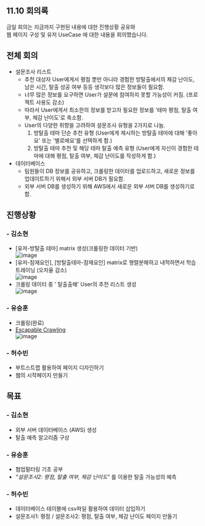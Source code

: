 ## 11.10 회의록
금일 회의는 지금까지 구현된 내용에 대한 진행상황 공유와    
웹 페이지 구성 및 유저 UseCase 에 대한 내용을 회의했습니다.


## 전체 회의
- 설문조사 리스트
    - 추천 대상자 User에게서 평점 뿐만 아니라 경험한 방탈출에서의 체감 난이도, 남은 시간, 탈출 성공 여부 등등 생각보다 많은 정보들이 필요함.
    - 너무 많은 정보를 요구하면 User가 설문에 참여하지 못할 가능성이 커짐. (프로젝트 사용도 감소)
    - 따라서 User에게서 최소한의 정보를 받고자 필요한 정보를 '테마 평점, 탈출 여부, 체감 난이도'로 축소함.
    - User의 다양한 취향을 고려하여 설문조사 유형을 2가지로 나눔.  
        1. 방탈출 테마 단순 추천 유형 (User에게 제시하는 방탈출 테마에 대해 '좋아요' 또는 '별로에요'를 선택하게 함.)  
        2. 방탈출 테마 추천 및 해당 테마 탈출 예측 유형 (User에게 자신이 경험한 테마에 대해 평점, 탈출 여부, 체감 난이도를 작성하게 함.)
- 데이터베이스
    - 팀원들이 DB 정보를 공유하고, 크롤링한 데이터를 업로드하고, 새로운 정보를 업데이트하기 위해서 외부 서버 DB가 필요함.
    - 외부 서버 DB를 생성하기 위해 AWS에서 새로운 외부 서버 DB를 생성하기로 함.

## 진행상황
### - 김소현
- [유저-방탈출 테마] matrix 생성(크롤링한 데이터 기반)  
![image](https://user-images.githubusercontent.com/55437339/141149812-60d12b06-22d8-4bc6-95ea-96f78ba30d9f.png)
- [유저-잠재요인], [방탈출테마-잠재요인] matrix로 행렬분해하고 내적하면서 학습 트레이닝 (오차율 감소)  
![image](https://user-images.githubusercontent.com/55437339/141147670-28fc8797-b046-4db5-bc65-c866332452fa.png)
- 크롤링 데이터 중 ' 탈출출해' User의 추천 리스트 생성  
![image](https://user-images.githubusercontent.com/55437339/141147801-a507eff0-3507-4549-bea5-c17c7824d7e3.png)

### - 유승훈
- 크롤링(완료)  
- [Escapable Crawling](https://github.com/ysh4296/buisiness_intelligence/tree/main/Escapable)  
![image](https://user-images.githubusercontent.com/29995264/141100320-6c051c82-c2af-42b4-afb3-62bec0a12ce7.png)

### - 허수빈
- 부트스트랩 활용하여 페이지 디자인하기
- 웹의 시작페이지 만들기      
      
## 목표
### - 김소현
- 외부 서버 데이터베이스 (AWS) 생성
- 탈출 예측 알고리즘 구상

### - 유승훈
- 협업필터링 기초 공부
- *"설문조사2: 평점, 탈출 여부, 체감 난이도"* 를 이용한 탈출 가능성의 예측

### - 허수빈
- 데이터베이스 테이블에 csv파일 활용하여 데이터 삽입하기
- 설문조사1: 평점 / 설문조사2:  평점, 탈출 여부, 체감 난이도 페이지 만들기
